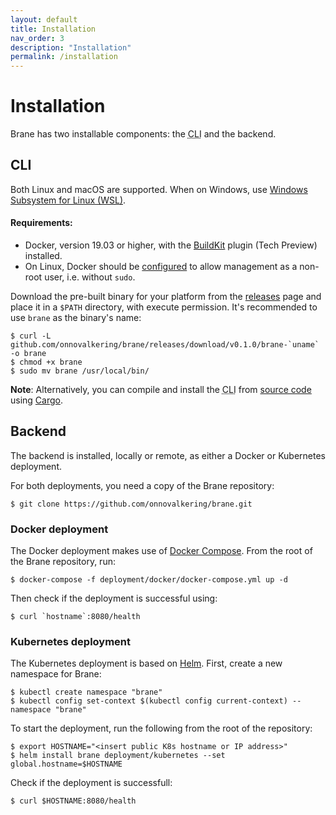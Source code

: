 ```yaml
---
layout: default
title: Installation
nav_order: 3
description: "Installation"
permalink: /installation
---
```


# Installation
Brane has two installable components: the <abbr title="Command-line interface">CLI</abbr> and the backend.

## CLI
Both Linux and macOS are supported. When on Windows, use [Windows Subsystem for Linux (WSL)](https://docs.microsoft.com/en-us/windows/wsl/about).

#### Requirements:

- Docker, version 19.03 or higher, with the [BuildKit](https://github.com/docker/buildx#building) plugin (Tech Preview) installed.
- On Linux, Docker should be [configured](https://docs.docker.com/engine/install/linux-postinstall/#manage-docker-as-a-non-root-user) to allow management as a non-root user, i.e. without `sudo`.

Download the pre-built binary for your platform from the [releases](https://github.com/onnovalkering/brane/releases) page and place it in a `$PATH` directory, with execute permission. It's recommended to use `brane` as the binary's name:   
```shell
$ curl -L github.com/onnovalkering/brane/releases/download/v0.1.0/brane-`uname` -o brane
$ chmod +x brane 
$ sudo mv brane /usr/local/bin/
```

__Note__: Alternatively, you can compile and install the <abbr title="Command-line interface">CLI</abbr> from [source code](https://github.com/onnovalkering/brane/tree/master/brane-cli) using [Cargo](https://doc.rust-lang.org/stable/cargo).

## Backend
The backend is installed, locally or remote, as either a Docker or Kubernetes deployment. 

For both deployments, you need a copy of the Brane repository:

```shell
$ git clone https://github.com/onnovalkering/brane.git
```

### Docker deployment
The Docker deployment makes use of [Docker Compose](https://docs.docker.com/compose). From the root of the Brane repository, run:
```shell
$ docker-compose -f deployment/docker/docker-compose.yml up -d
```

Then check if the deployment is successful using:
```shell
$ curl `hostname`:8080/health
```

### Kubernetes deployment
The Kubernetes deployment is based on [Helm](https://helm.sh). First, create a new namespace for Brane:

```shell
$ kubectl create namespace "brane"
$ kubectl config set-context $(kubectl config current-context) --namespace "brane"
```

To start the deployment, run the following from the root of the repository:
```shell
$ export HOSTNAME="<insert public K8s hostname or IP address>"
$ helm install brane deployment/kubernetes --set global.hostname=$HOSTNAME
```

Check if the deployment is successfull:
```shell
$ curl $HOSTNAME:8080/health
```